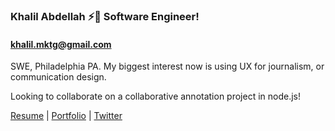 ### Khalil Abdellah ⚡🌱 Software Engineer!
#### khalil.mktg@gmail.com
SWE, Philadelphia PA. My biggest interest now is using UX for journalism, or communication design.

Looking to collaborate on a collaborative annotation project in node.js!

[Resume](https://github.com/cv-net/cv-net/blob/main/Khalil%20Abdellah%20Resume%205-21.pdf) | [Portfolio](https://portfolio-five-pink.vercel.app/) | [Twitter](https://twitter.com/abdellica)
<!--
**cv-net/cv-net** is a ✨ _special_ ✨ repository because its `README.md` (this file) appears on your GitHub profile.

Here are some ideas to get you started:

- 🔭 I’m currently working on ...
- 🌱 I’m currently learning ...
- 👯 I’m looking to collaborate on ...
- 🤔 I’m looking for help with ...
- 💬 Ask me about ...
- 📫 How to reach me: ...
- 😄 Pronouns: ...
- ⚡ Fun fact: ...
-->
